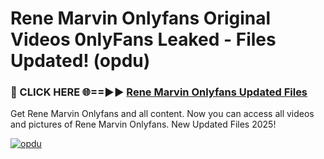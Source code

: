 # Rene Marvin Onlyfans Original Videos 0nlyFans Leaked - Files Updated! (opdu)

<h3>🔴 CLICK HERE 🌐==►► <a href="https://tinyurl.com/2wckxsce" rel="nofollow">Rene Marvin Onlyfans Updated Files</a></h3>

Get Rene Marvin Onlyfans and all content. Now you can access all videos and pictures of Rene Marvin Onlyfans. New Updated Files 2025!

[![opdu](https://i.imgur.com/AFduVYN.gif)](https://tinyurl.com/2wckxsce)
